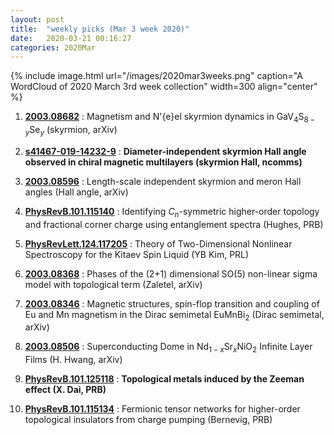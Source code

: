 ```yaml
---
layout: post
title:  "weekly picks (Mar 3 week 2020)"
date:   2020-03-21 00:16:27
categories: 2020Mar
---
```


{% include image.html url="/images/2020mar3weeks.png" caption="A WordCloud of 2020 March 3rd week collection" width=300 align="center" %}

1. **[2003.08682](http://arxiv.org/abs/2003.08682)** :  Magnetism and N\'{e}el skyrmion dynamics in GaV$_{4}$S$_{8-y}$Se$_{y}$ (skyrmion, arXiv)

1. **[s41467-019-14232-9](http://www.nature.com/articles/s41467-019-14232-9)** :  **Diameter-independent skyrmion Hall angle observed in chiral magnetic multilayers (skyrmion Hall, ncomms)**

1. **[2003.08596](http://arxiv.org/abs/2003.08596)** :  Length-scale independent skyrmion and meron Hall angles (Hall angle, arXiv)

1. **[PhysRevB.101.115140](https://link.aps.org/doi/10.1103/PhysRevB.101.115140)** :  Identifying ${C}_{n}$-symmetric higher-order topology and fractional corner charge using entanglement spectra (Hughes, PRB)

1. **[PhysRevLett.124.117205](https://link.aps.org/doi/10.1103/PhysRevLett.124.117205)** :  Theory of Two-Dimensional Nonlinear Spectroscopy for the Kitaev Spin Liquid (YB Kim, PRL)


1. **[2003.08368](http://arxiv.org/abs/2003.08368)** :  Phases of the (2+1) dimensional SO(5) non-linear sigma model with topological term (Zaletel, arXiv)

1. **[2003.08346](http://arxiv.org/abs/2003.08346)** :  Magnetic structures, spin-flop transition and coupling of Eu and Mn magnetism in the Dirac semimetal EuMnBi$_2$ (Dirac semimetal, arXiv)

1. **[2003.08506](https://arxiv.org/abs/2003.08506)** :  Superconducting Dome in Nd$_{1-x}$Sr$_x$NiO$_2$ Infinite Layer Films (H. Hwang, arXiv)

1. **[PhysRevB.101.125118](https://link.aps.org/doi/10.1103/PhysRevB.101.125118)** :  **Topological metals induced by the Zeeman effect (X. Dai, PRB)**

1. **[PhysRevB.101.115134](https://link.aps.org/doi/10.1103/PhysRevB.101.115134)** :  Fermionic tensor networks for higher-order topological insulators from charge pumping (Bernevig, PRB)
